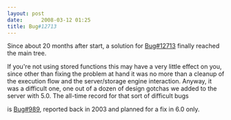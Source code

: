 ```yaml
---
layout: post
date:      2008-03-12 01:25
title: Bug#12713
---
```


Since about 20 months after start, a solution for <a
href="http://bugs.mysql.com/12713">Bug#12713</a> finally reached the main
tree.

If you're not using stored functions this may have a very little effect on
you, since other than fixing the problem at hand it was no more than a
cleanup of the execution flow and the server/storage engine interaction.
Anyway, it was a difficult one, one out of a dozen of design gotchas we
added to the server with 5.0. The all-time record for that sort of difficult
bugs

is <a href="http://bugs.mysql.com/989">Bug#989</a>, reported back in 2003
and planned for a fix in  6.0 only.
